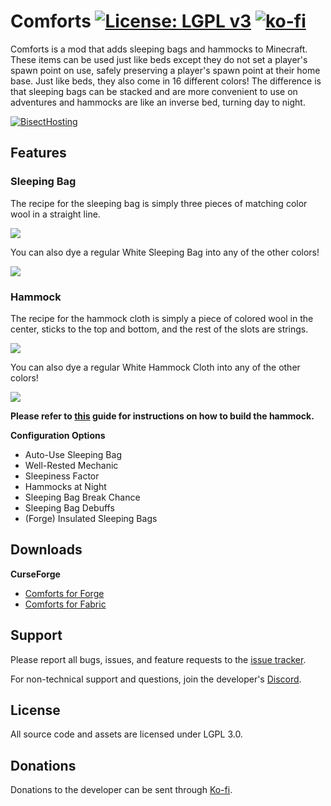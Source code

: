 # Comforts [![License: LGPL v3](https://img.shields.io/badge/License-LGPL%20v3-blue.svg?&style=flat-square)](https://www.gnu.org/licenses/lgpl-3.0) [![ko-fi](https://img.shields.io/badge/Support%20Me-Ko--fi-%23FF5E5B?style=flat-square)](https://ko-fi.com/C0C1NL4O)

Comforts is a mod that adds sleeping bags and hammocks to Minecraft. These items can be used just
like beds except they do not set a player's spawn point on use, safely preserving a player's spawn
point at their home base. Just like beds, they also come in 16 different colors! The difference is
that sleeping bags can be stacked and are more convenient to use on adventures and hammocks are like
an inverse bed, turning day to night.

[![BisectHosting](https://i.postimg.cc/prDcRzJ8/logo-final.png)](https://bisecthosting.com/illusive)

## Features

### Sleeping Bag
The recipe for the sleeping bag is simply three pieces of matching color wool in a straight line.

![](https://i.imgur.com/XuvhkEw.gif)

You can also dye a regular White Sleeping Bag into any of the other colors!

![](https://i.imgur.com/Swms44J.gif)

### Hammock
The recipe for the hammock cloth is simply a piece of colored wool in the center, sticks to the top
and bottom, and the rest of the slots are strings.

![](https://i.imgur.com/UzFmh8S.gif)

You can also dye a regular White Hammock Cloth into any of the other colors!

![](https://i.imgur.com/KaFHstQ.gif)

**Please refer to [this](https://github.com/TheIllusiveC4/Comforts/wiki/Hammocks#building) guide for
instructions on how to build the hammock.**

**Configuration Options**
- Auto-Use Sleeping Bag
- Well-Rested Mechanic
- Sleepiness Factor
- Hammocks at Night
- Sleeping Bag Break Chance
- Sleeping Bag Debuffs
- (Forge) Insulated Sleeping Bags

## Downloads

**CurseForge**
- [Comforts for Forge](https://www.curseforge.com/minecraft/mc-mods/comforts/files)
- [Comforts for Fabric](https://www.curseforge.com/minecraft/mc-mods/comforts-fabric/files)

## Support

Please report all bugs, issues, and feature requests to the
[issue tracker](https://github.com/TheIllusiveC4/Comforts/issues).

For non-technical support and questions, join the developer's [Discord](https://discord.gg/JWgrdwt).

## License

All source code and assets are licensed under LGPL 3.0.

## Donations

Donations to the developer can be sent through [Ko-fi](https://ko-fi.com/C0C1NL4O).
